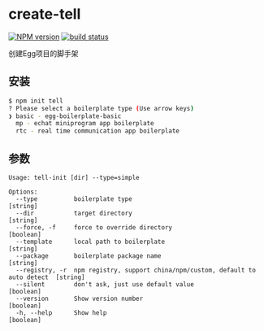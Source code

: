 create-tell
=======

[![NPM version][npm-image]][npm-url]
[![build status][travis-image]][travis-url]

[npm-image]: https://img.shields.io/npm/v/create-tell.svg?style=flat-square
[npm-url]: https://npmjs.org/package/create-tell
[travis-image]: https://img.shields.io/travis/eggjs/egg.svg?style=flat-square
[travis-url]: https://travis-ci.org/unclexiao/create-tell.svg?branch=master


创建Egg项目的脚手架

## 安装

```bash
$ npm init tell
? Please select a boilerplate type (Use arrow keys)
❯ basic - egg-boilerplate-basic
  mp - echat miniprogram app boilerplate
  rtc - real time communication app boilerplate
```

## 参数

```
Usage: tell-init [dir] --type=simple

Options:
  --type          boilerplate type                                                [string]
  --dir           target directory                                                [string]
  --force, -f     force to override directory                                     [boolean]
  --template      local path to boilerplate                                       [string]
  --package       boilerplate package name                                        [string]
  --registry, -r  npm registry, support china/npm/custom, default to auto detect  [string]
  --silent        don't ask, just use default value                               [boolean]
  --version       Show version number                                             [boolean]
  -h, --help      Show help                                                       [boolean]
```
